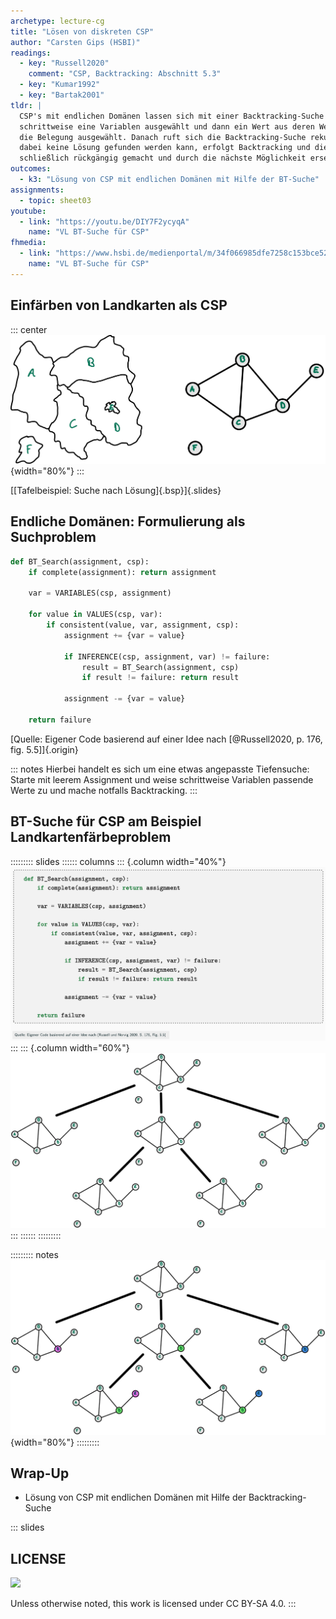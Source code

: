```yaml
---
archetype: lecture-cg
title: "Lösen von diskreten CSP"
author: "Carsten Gips (HSBI)"
readings:
  - key: "Russell2020"
    comment: "CSP, Backtracking: Abschnitt 5.3"
  - key: "Kumar1992"
  - key: "Bartak2001"
tldr: |
  CSP's mit endlichen Domänen lassen sich mit einer Backtracking-Suche lösen. Dabei wird
  schrittweise eine Variablen ausgewählt und dann ein Wert aus deren Wertebereich für
  die Belegung ausgewählt. Danach ruft sich die Backtracking-Suche rekursiv auf. Falls
  dabei keine Lösung gefunden werden kann, erfolgt Backtracking und die Belegung wird
  schließlich rückgängig gemacht und durch die nächste Möglichkeit ersetzt.
outcomes:
  - k3: "Lösung von CSP mit endlichen Domänen mit Hilfe der BT-Suche"
assignments:
  - topic: sheet03
youtube:
  - link: "https://youtu.be/DIY7F2ycyqA"
    name: "VL BT-Suche für CSP"
fhmedia:
  - link: "https://www.hsbi.de/medienportal/m/34f066985dfe7258c153bce523c3f876b94959c8a31bbf316d7c57d4253d45f9fbde7045b99b1ec25d9e459eae84124405d76cc5cd3a32bd6f7c14206651816e"
    name: "VL BT-Suche für CSP"
---
```



## Einfärben von Landkarten als CSP

::: center
![](images/map_graph.png){width="80%"}
:::

[[Tafelbeispiel: Suche nach Lösung]{.bsp}]{.slides}


## Endliche Domänen: Formulierung als Suchproblem

``` python
def BT_Search(assignment, csp):
    if complete(assignment): return assignment

    var = VARIABLES(csp, assignment)

    for value in VALUES(csp, var):
        if consistent(value, var, assignment, csp):
            assignment += {var = value}

            if INFERENCE(csp, assignment, var) != failure:
                result = BT_Search(assignment, csp)
                if result != failure: return result

            assignment -= {var = value}

    return failure
```

[Quelle: Eigener Code basierend auf einer Idee nach [@Russell2020, p. 176, fig. 5.5]]{.origin}

::: notes
Hierbei handelt es sich um eine etwas angepasste Tiefensuche: Starte mit leerem
Assignment und weise schrittweise Variablen passende Werte zu und mache notfalls
Backtracking.
:::


## BT-Suche für CSP am Beispiel Landkartenfärbeproblem

::::::::: slides
:::::: columns
::: {.column width="40%"}
![](images/bt_search.png)
:::
::: {.column width="60%"}
![](images/map_progress_empty.png)
:::
::::::
:::::::::

::::::::: notes
![](images/map_progress.png){width="80%"}
:::::::::


## Wrap-Up

*   Lösung von CSP mit endlichen Domänen mit Hilfe der Backtracking-Suche







<!-- DO NOT REMOVE - THIS IS A LAST SLIDE TO INDICATE THE LICENSE AND POSSIBLE EXCEPTIONS (IMAGES, ...). -->
::: slides
## LICENSE
![](https://licensebuttons.net/l/by-sa/4.0/88x31.png)

Unless otherwise noted, this work is licensed under CC BY-SA 4.0.
:::
